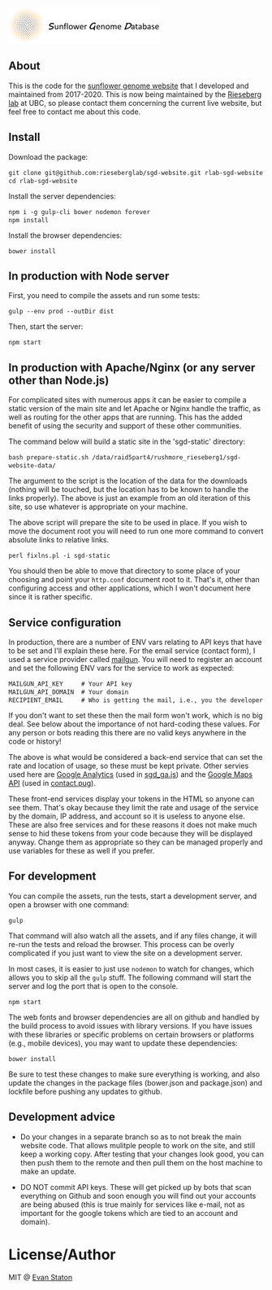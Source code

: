 [![SGD website](public/images/logo.png)](https://sunflowergenome.org)

## About

This is the code for the [sunflower genome website](https://sunflowergenome.org) that I developed
and maintained from 2017-2020. This is now being maintained by the [Rieseberg lab](https://github.com/rieseberglab) at UBC, so please
contact them concerning the current live website, but feel free to contact me about this code.

## Install

Download the package:

    git clone git@github.com:rieseberglab/sgd-website.git rlab-sgd-website
    cd rlab-sgd-website

Install the server dependencies:

    npm i -g gulp-cli bower nodemon forever
    npm install

Install the browser dependencies:

    bower install

## In production with Node server

First, you need to compile the assets and run some tests:
  
    gulp --env prod --outDir dist

Then, start the server:

    npm start

## In production with Apache/Nginx (or any server other than Node.js)

For complicated sites with numerous apps it can be easier to compile a static version of the main site and let Apache or Nginx handle the traffic, as well as routing for the other apps that are running. This has the added benefit of using the security and support of these other communities. 

The command below will build a static site in the 'sgd-static' directory:

    bash prepare-static.sh /data/raid5part4/rushmore_rieseberg1/sgd-website-data/

The argument to the script is the location of the data for the downloads (nothing will be touched, but the location has to be known to handle the links properly). The above is just an example from an old iteration of this site, so use whatever is appropriate on your machine.

The above script will prepare the site to be used in place. If you wish to move the document root you will need to run one more command to convert absolute links to relative links.

    perl fixlns.pl -i sgd-static

You should then be able to move that directory to some place of your choosing and point your `http.conf` document root to it. That's it, other than configuring access and other applications, which I won't document here since it is rather specific.

## Service configuration

In production, there are a number of ENV vars relating to API keys that have to be set and I'll explain these here. For the email service (contact form), I used a service provider called [mailgun](https://www.mailgun.com/). You will need to register an account and set the following ENV vars for the service to work as expected:

    MAILGUN_API_KEY     # Your API key
    MAILGUN_API_DOMAIN  # Your domain
    RECIPIENT_EMAIL     # Who is getting the mail, i.e., you the developer

If you don't want to set these then the mail form won't work, which is no big deal. See below about the importance of not hard-coding these values. For any person or bots reading this there are no valid keys anywhere in the code or history!

The above is what would be considered a back-end service that can set the rate and location of usage, so these must be kept private. Other servies used here are [Google Analytics](https://analytics.google.com/analytics/web/) (used in [sgd_ga.js](public/javascripts/sgd_ga.js)) and the [Google Maps API](https://developers.google.com/maps/documentation/javascript/get-api-key) (used in [contact.pug](views/contact.pug)).

These front-end services display your tokens in the HTML so anyone can see them. That's okay because they limit the rate and usage of the service by the domain, IP address, and account so it is useless to anyone else. These are also free services and for these reasons it does not make much sense to hid these tokens from your code because they will be displayed anyway. Change them as appropriate so they can be managed properly and use variables for these as well if you prefer.

## For development

You can compile the assets, run the tests, start a development server, and open a browser with one command:

    gulp

That command will also watch all the assets, and if any files change, it will re-run the tests and reload the browser. This process can be overly complicated if you just want to view the site on a development server. 

In most cases, it is easier to just use `nodemon` to watch for changes, which allows you to skip all the `gulp` stuff. The following command will start the server and log the port that is open to the console.

    npm start

The web fonts and browser dependencies are all on github and handled by the build process to avoid issues with library versions. If you have issues with these libraries or specific problems on certain browsers or platforms (e.g., mobile devices), you may want to update these dependencies:

    bower install

Be sure to test these changes to make sure everything is working, and also update the changes in the package files (bower.json and package.json) and lockfile before pushing any updates to github.

## Development advice

- Do your changes in a separate branch so as to not break the main website code. That allows mulitple people to work on the site, and still keep a working copy. After testing that your changes look good, you can then push them to the remote and then pull them on the host machine to make an update.

- DO NOT commit API keys. These will get picked up by bots that scan everything on Github and soon enough you will find out your accounts are being abused (this is true mainly for services like e-mail, not as important for the google tokens which are tied to an account and domain).

# License/Author

MIT @ [Evan Staton](https://evanstaton.com)